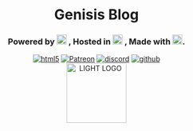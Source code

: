 <h1 align="center">Genisis Blog</h1>
<h3 align="center">Powered by  <img src="https://user-images.githubusercontent.com/80414685/170843860-e2d5c45e-9328-4ae9-bc96-70afd869f5af.png" alt="NODEJS" style="width:20px;height:20px;"> , Hosted in <img src="https://user-images.githubusercontent.com/80414685/170843936-f5d38de7-e583-45df-87e9-6329afe775bc.png" alt="REPLIT" style="width:20px;height:20px;"> , Made with <img src="https://user-images.githubusercontent.com/80414685/170843976-15ec2096-d21b-4b78-96a6-b6149257ce62.png" alt="LOVE" style="width:20px;height:20px;">.</h3>

<p align="center">
<a href='https://flow5.net' target="_blank"><a href='https://blog.genisis.world' target="_blank"><img alt='html5' src='https://img.shields.io/badge/GENISIS_BLOG-100000?style=for-the-badge&logo=node.js&logoColor=white&labelColor=fc2727&color=fc2727'/></a> <a href='https://patreon.com/genisisworld' target="_blank"><img alt='Patreon' src='https://img.shields.io/badge/Support_us on Patreon-100000?style=for-the-badge&logo=Patreon&logoColor=white&labelColor=F96854&color=F96854'/></a> <a href='https://genisis.world/discord' target="_blank"><img alt='discord' src='https://img.shields.io/badge/GENISIS_DISCORD-100000?style=for-the-badge&logo=discord&logoColor=white&labelColor=7289da&color=7289da'/></a> <a href='https://raw.githubusercontent.com/Genisis-Software/Genisis-Blog/main/README.md' target="_blank"><img alt='github' src='https://img.shields.io/badge/FORK_THIS README-100000?style=for-the-badge&logo=github&logoColor=white&labelColor=353535&color=353535'/></a>
</br>
<img src="https://user-images.githubusercontent.com/80414685/170838803-3c853110-f744-4a54-abec-71d910163eae.png#gh-dark-mode-only" alt="LIGHT LOGO" style="width:120px;height:120px;">
</p>
